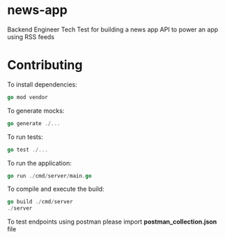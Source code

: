# news-app
Backend Engineer Tech Test for building a news app API to power an app using RSS feeds

# Contributing

To install dependencies:
```go
go mod vendor
```

To generate mocks:
```go
go generate ./...
```

To run tests:
```go
go test ./...
```

To run the application:
```go
go run ./cmd/server/main.go
```

To compile and execute the build:
```go
go build ./cmd/server
./server
```

To test endpoints using postman please import **postman_collection.json** file